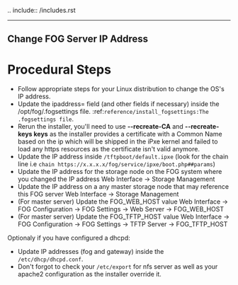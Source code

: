 .. include:: /includes.rst

----------------------------
Change FOG Server IP Address
----------------------------

Procedural Steps
================

- Follow appropriate steps for your Linux distribution to change the OS's IP address.
- Update the ipaddress= field (and other fields if necessary) inside the /opt/fog/.fogsettings file. :ref:`reference/install_fogsettings:The .fogsettings file`.
- Rerun the installer, you'll need to use **--recreate-CA** and **--recreate-keys keys** as the installer provides a certificate with a Common Name based on the ip which will be shipped in the iPxe kernel and failed to load any https resources as the certificate isn't valid anymore.
- Update the IP address inside ``/tftpboot/default.ipxe`` (look for the chain line i.e ``chain https://x.x.x.x/fog/service/ipxe/boot.php##params``)
- Update the IP address for the storage node on the FOG system where you changed the IP address Web Interface -> Storage Management
- Update the IP address on a any master storage node that may reference this FOG server Web Interface -> Storage Management
- (For master server) Update the FOG_WEB_HOST value Web Interface -> FOG Configuration -> FOG Settings -> Web Server -> FOG_WEB_HOST
- (For master server) Update the FOG_TFTP_HOST value Web Interface -> FOG Configuration -> FOG Settings -> TFTP Server -> FOG_TFTP_HOST

Optionaly if you have configured a dhcpd:

- Update IP addresses (fog and gateway) inside the ``/etc/dhcp/dhcpd.conf``.
- Don't forgot to check your ``/etc/export`` for nfs server as well as your apache2 configuration as the installer override it.
